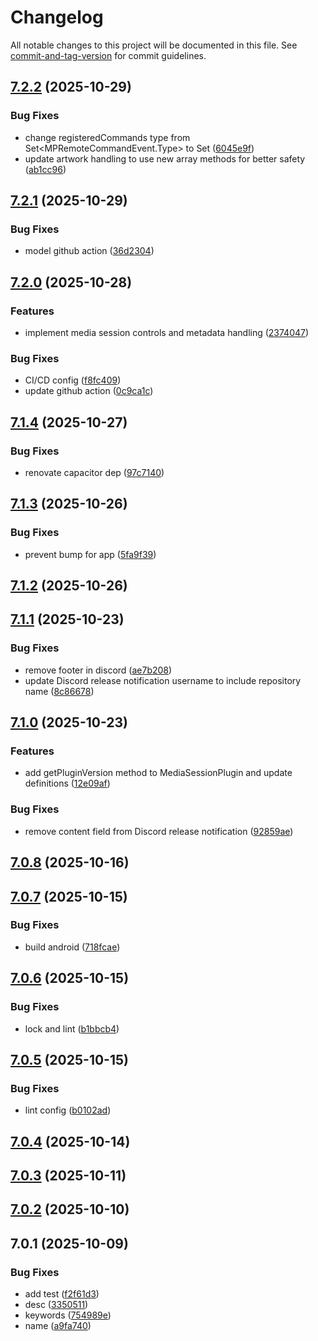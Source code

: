 # Changelog

All notable changes to this project will be documented in this file. See [commit-and-tag-version](https://github.com/absolute-version/commit-and-tag-version) for commit guidelines.

## [7.2.2](https://github.com/Cap-go/capacitor-media-session/compare/7.2.1...7.2.2) (2025-10-29)


### Bug Fixes

* change registeredCommands type from Set<MPRemoteCommandEvent.Type> to Set<String> ([6045e9f](https://github.com/Cap-go/capacitor-media-session/commit/6045e9fa5f7accb6c0728dcc3a406f03c1045310))
* update artwork handling to use new array methods for better safety ([ab1cc96](https://github.com/Cap-go/capacitor-media-session/commit/ab1cc96279f81403874a7e80702a21748fb83630))

## [7.2.1](https://github.com/Cap-go/capacitor-media-session/compare/7.2.0...7.2.1) (2025-10-29)


### Bug Fixes

* model github action ([36d2304](https://github.com/Cap-go/capacitor-media-session/commit/36d23049af70a42a8c1356dd68e30b3387d54bba))

## [7.2.0](https://github.com/Cap-go/capacitor-media-session/compare/7.1.4...7.2.0) (2025-10-28)


### Features

* implement media session controls and metadata handling ([2374047](https://github.com/Cap-go/capacitor-media-session/commit/23740473a7c123e82671d5f088f2dd4c6f9267cb))


### Bug Fixes

* CI/CD config ([f8fc409](https://github.com/Cap-go/capacitor-media-session/commit/f8fc409d6075be9afefc5cc189606926fcf8ce1d))
* update github action ([0c9ca1c](https://github.com/Cap-go/capacitor-media-session/commit/0c9ca1c15c462e85f390f1fcd2ed3a226fc6aa47))

## [7.1.4](https://github.com/Cap-go/capacitor-media-session/compare/7.1.3...7.1.4) (2025-10-27)


### Bug Fixes

* renovate capacitor dep ([97c7140](https://github.com/Cap-go/capacitor-media-session/commit/97c714027e249a8a691467cf6f9d835332617e0c))

## [7.1.3](https://github.com/Cap-go/capacitor-media-session/compare/7.1.2...7.1.3) (2025-10-26)


### Bug Fixes

* prevent bump for app ([5fa9f39](https://github.com/Cap-go/capacitor-media-session/commit/5fa9f3932ae468a26ae52de5929428c2991da651))

## [7.1.2](https://github.com/Cap-go/capacitor-media-session/compare/7.1.1...7.1.2) (2025-10-26)

## [7.1.1](https://github.com/Cap-go/capacitor-media-session/compare/7.1.0...7.1.1) (2025-10-23)


### Bug Fixes

* remove footer in discord ([ae7b208](https://github.com/Cap-go/capacitor-media-session/commit/ae7b2087f5193663a6698fa0c2f5e5c77fa29388))
* update Discord release notification username to include repository name ([8c86678](https://github.com/Cap-go/capacitor-media-session/commit/8c866788166ac62c00b9c2c9825c8cb4caee8d63))

## [7.1.0](https://github.com/Cap-go/capacitor-media-session/compare/7.0.8...7.1.0) (2025-10-23)


### Features

* add getPluginVersion method to MediaSessionPlugin and update definitions ([12e09af](https://github.com/Cap-go/capacitor-media-session/commit/12e09af40fe082fcccd2d0b4df9d6cfa40485357))


### Bug Fixes

* remove content field from Discord release notification ([92859ae](https://github.com/Cap-go/capacitor-media-session/commit/92859aedd9a8f70dc2b33e0531e08cb480ec4550))

## [7.0.8](https://github.com/Cap-go/capacitor-media-session/compare/7.0.7...7.0.8) (2025-10-16)

## [7.0.7](https://github.com/Cap-go/capacitor-media-session/compare/7.0.6...7.0.7) (2025-10-15)


### Bug Fixes

* build android ([718fcae](https://github.com/Cap-go/capacitor-media-session/commit/718fcaeed8e74e58e1079c22225a1b3a4108d199))

## [7.0.6](https://github.com/Cap-go/capacitor-media-session/compare/7.0.5...7.0.6) (2025-10-15)


### Bug Fixes

* lock and lint ([b1bbcb4](https://github.com/Cap-go/capacitor-media-session/commit/b1bbcb44545d872555438974e7dc25fe0aa69bc7))

## [7.0.5](https://github.com/Cap-go/capacitor-media-session/compare/7.0.4...7.0.5) (2025-10-15)


### Bug Fixes

* lint config ([b0102ad](https://github.com/Cap-go/capacitor-media-session/commit/b0102ad3518b92b157d17fed8c7371252d20daea))

## [7.0.4](https://github.com/Cap-go/capacitor-media-session/compare/7.0.3...7.0.4) (2025-10-14)

## [7.0.3](https://github.com/Cap-go/capacitor-media-session/compare/7.0.2...7.0.3) (2025-10-11)

## [7.0.2](https://github.com/Cap-go/capacitor-media-session/compare/7.0.1...7.0.2) (2025-10-10)

## 7.0.1 (2025-10-09)


### Bug Fixes

* add test ([f2f61d3](https://github.com/Cap-go/capacitor-media-session/commit/f2f61d3be2b484c95cadf52db1e6e5a714ef3a46))
* desc ([3350511](https://github.com/Cap-go/capacitor-media-session/commit/3350511db8d98e74223e9ee3063bec773209a4c5))
* keywords ([754989e](https://github.com/Cap-go/capacitor-media-session/commit/754989e33dcb0bb24539748fb35f75780900939f))
* name ([a9fa740](https://github.com/Cap-go/capacitor-media-session/commit/a9fa740d8368cfbe673259d63e11e947d19f78bd))
